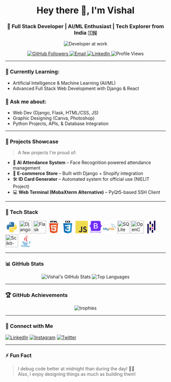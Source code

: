 <h1 align="center">Hey there 👋, I'm Vishal</h1>
<h3 align="center">🚀 Full Stack Developer | AI/ML Enthusiast | Tech Explorer from India 🇮🇳</h3>

<p align="center">
  <img src="https://user-images.githubusercontent.com/placeholder-image.jpg" alt="Developer at work" width="600"/>
</p>

<p align="center">
  <a href="https://github.com/VISHAL-099?tab=followers">
    <img src="https://img.shields.io/github/followers/VISHAL-099?label=Followers&style=social" alt="GitHub Followers">
  </a>
  <a href="mailto:dv137705@gmail.com">
    <img src="https://img.shields.io/badge/Email-dv137705@gmail.com-blue?style=flat&logo=gmail" alt="Email">
  </a>
  <a href="https://linkedin.com/in/vishal-dogra-7814a9250" target="_blank">
    <img src="https://img.shields.io/badge/LinkedIn-Connect-blue?logo=linkedin" alt="LinkedIn">
  </a>
  <img src="https://komarev.com/ghpvc/?username=VISHAL-099&label=Profile%20views&color=0e75b6&style=flat" alt="Profile Views" />
</p>

---

### 🧠 Currently Learning:
- Artificial Intelligence & Machine Learning (AI/ML)
- Advanced Full Stack Web Development with Django & React

### 💬 Ask me about:
- Web Dev (Django, Flask, HTML/CSS, JS)
- Graphic Designing (Canva, Photoshop)
- Python Projects, APIs, & Database Integration

---

### 📂 Projects Showcase
> A few projects I'm proud of:

- 🧠 **AI Attendance System** – Face Recognition powered attendance management  
- 🛒 **E-commerce Store** – Built with Django + Shopify integration  
- 🛠 **ID Card Generator** – Automated system for official use (NIELIT Project)  
- 💻 **Web Terminal (MobaXterm Alternative)** – PyQt5-based SSH Client

---

### 🧰 Tech Stack
<p align="left">
  <img title="Python" src="https://raw.githubusercontent.com/devicons/devicon/master/icons/python/python-original.svg" width="40" height="40">
  <img title="Django" src="https://cdn.worldvectorlogo.com/logos/django.svg" width="40" height="40">
  <img title="Flask" src="https://www.vectorlogo.zone/logos/pocoo_flask/pocoo_flask-icon.svg" width="40" height="40">
  <img title="HTML5" src="https://raw.githubusercontent.com/devicons/devicon/master/icons/html5/html5-original-wordmark.svg" width="40" height="40">
  <img title="CSS3" src="https://raw.githubusercontent.com/devicons/devicon/master/icons/css3/css3-original-wordmark.svg" width="40" height="40">
  <img title="JavaScript" src="https://raw.githubusercontent.com/devicons/devicon/master/icons/javascript/javascript-original.svg" width="40" height="40">
  <img title="Bootstrap" src="https://raw.githubusercontent.com/devicons/devicon/master/icons/bootstrap/bootstrap-plain-wordmark.svg" width="40" height="40">
  <img title="MySQL" src="https://raw.githubusercontent.com/devicons/devicon/master/icons/mysql/mysql-original-wordmark.svg" width="40" height="40">
  <img title="SQLite" src="https://www.vectorlogo.zone/logos/sqlite/sqlite-icon.svg" width="40" height="40">
  <img title="OpenCV" src="https://www.vectorlogo.zone/logos/opencv/opencv-icon.svg" width="40" height="40">
  <img title="Pandas" src="https://raw.githubusercontent.com/devicons/devicon/master/icons/pandas/pandas-original.svg" width="40" height="40">
  <img title="Scikit-Learn" src="https://upload.wikimedia.org/wikipedia/commons/0/05/Scikit_learn_logo_small.svg" width="40" height="40">
  <img title="Java" src="https://raw.githubusercontent.com/devicons/devicon/master/icons/java/java-original.svg" width="40" height="40">
</p>

---

### 📊 GitHub Stats
<p align="center">
  <img src="https://github-readme-stats.vercel.app/api?username=VISHAL-099&show_icons=true&theme=radical" alt="Vishal's GitHub Stats"/>
  <img src="https://github-readme-stats.vercel.app/api/top-langs/?username=VISHAL-099&layout=compact&theme=radical" alt="Top Languages"/>
</p>

---

### 🏆 GitHub Achievements
<p align="center">
  <img src="https://github-profile-trophy.vercel.app/?username=VISHAL-099&theme=onedark&column=7" alt="trophies"/>
</p>

---

### 🔗 Connect with Me
<p align="left">
  <a href="https://linkedin.com/in/vishal-dogra-7814a9250" target="_blank"><img src="https://cdn.jsdelivr.net/npm/simple-icons@v3/icons/linkedin.svg" height="30" width="40" alt="LinkedIn"></a>
  <a href="https://instagram.com/dgr_vishal9822" target="_blank"><img src="https://raw.githubusercontent.com/rahuldkjain/github-profile-readme-generator/master/src/images/icons/Social/instagram.svg" height="30" width="40" alt="Instagram"></a>
  <a href="https://twitter.com/your-twitter" target="_blank"><img src="https://cdn.jsdelivr.net/npm/simple-icons@v3/icons/twitter.svg" height="30" width="40" alt="Twitter"></a>
</p>

---

### ⚡ Fun Fact
> I debug code better at midnight than during the day! 🌙😄  
> Also, I enjoy designing things as much as building them!

